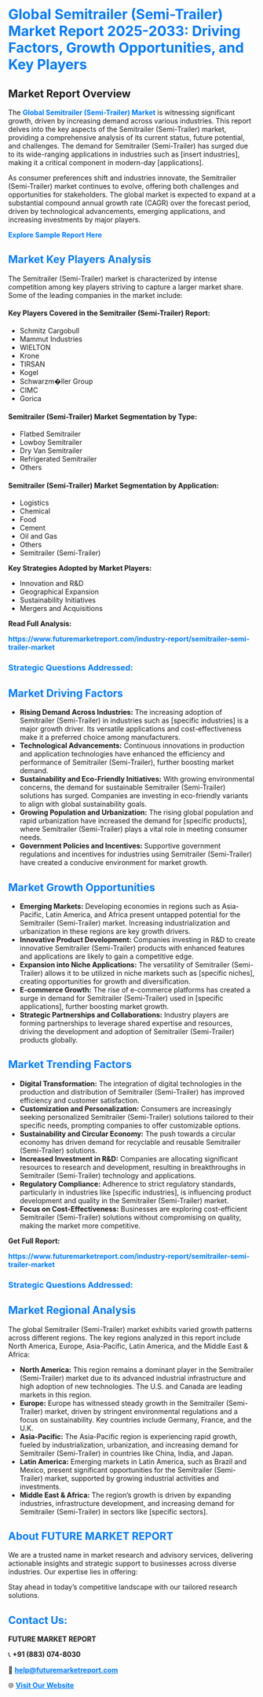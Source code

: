 <h1 style="color: #007BFF;">Global Semitrailer (Semi-Trailer) Market Report 2025-2033: Driving Factors, Growth Opportunities, and Key Players</h1>

<section id="overview">
<h2>Market Report Overview</h2>
<p>The <a href="https://www.futuremarketreport.com/industry-report/semitrailer-semi-trailer-market" style="color: #007BFF; text-decoration: none;"><strong>Global Semitrailer (Semi-Trailer) Market</strong></a> is witnessing significant growth, driven by increasing demand across various industries. This report delves into the key aspects of the Semitrailer (Semi-Trailer) market, providing a comprehensive analysis of its current status, future potential, and challenges. The demand for Semitrailer (Semi-Trailer) has surged due to its wide-ranging applications in industries such as [insert industries], making it a critical component in modern-day [applications].</p>
<p>As consumer preferences shift and industries innovate, the Semitrailer (Semi-Trailer) market continues to evolve, offering both challenges and opportunities for stakeholders. The global market is expected to expand at a substantial compound annual growth rate (CAGR) over the forecast period, driven by technological advancements, emerging applications, and increasing investments by major players.</p>
</section>

<section id="overview">
<p><a href="https://www.futuremarketreport.com/request-sample/reportId=124632" style="color: #007BFF; text-decoration: none;"><strong>Explore Sample Report Here</strong></a></p>
</section>

<section id="key-players">
<h2 style="color: #007BFF;">Market Key Players Analysis</h2>
<p>The Semitrailer (Semi-Trailer) market is characterized by intense competition among key players striving to capture a larger market share. Some of the leading companies in the market include:</p>
<h4>Key Players Covered in the Semitrailer (Semi-Trailer) Report:</h4>
<ul><li>Schmitz Cargobull</li><li>Mammut Industries</li><li>WIELTON</li><li>Krone</li><li>TIRSAN</li><li>Kogel</li><li>Schwarzm�ller Group</li><li>CIMC</li><li>Gorica</li></ul>
<h4>Semitrailer (Semi-Trailer) Market Segmentation by Type:</h4>
<ul><li>Flatbed Semitrailer</li><li>Lowboy Semitrailer</li><li>Dry Van Semitrailer</li><li>Refrigerated Semitrailer</li><li>Others</li></ul>

<h4>Semitrailer (Semi-Trailer) Market Segmentation by Application:</h4>
<ul><li>Logistics</li><li>Chemical</li><li>Food</li><li>Cement</li><li>Oil and Gas</li><li>Others</li><li>Semitrailer (Semi-Trailer)</li></ul>
<p><strong>Key Strategies Adopted by Market Players:</strong></p>
<ul>
<li>Innovation and R&D</li>
<li>Geographical Expansion</li>
<li>Sustainability Initiatives</li>
<li>Mergers and Acquisitions</li>
</ul>
</section>

<section>
<p><strong>Read Full Analysis: </strong></p><a href="https://www.futuremarketreport.com/industry-report/semitrailer-semi-trailer-market" style="color: #007BFF; text-decoration: none;"><strong>https://www.futuremarketreport.com/industry-report/semitrailer-semi-trailer-market</strong></a>
<h3 style="color: #007BFF;">Strategic Questions Addressed:</h3>
</section>

<section id="driving-factors">
<h2 style="color: #007BFF;">Market Driving Factors</h2>
<ul>
<li><strong>Rising Demand Across Industries:</strong> The increasing adoption of Semitrailer (Semi-Trailer) in industries such as [specific industries] is a major growth driver. Its versatile applications and cost-effectiveness make it a preferred choice among manufacturers.</li>
<li><strong>Technological Advancements:</strong> Continuous innovations in production and application technologies have enhanced the efficiency and performance of Semitrailer (Semi-Trailer), further boosting market demand.</li>
<li><strong>Sustainability and Eco-Friendly Initiatives:</strong> With growing environmental concerns, the demand for sustainable Semitrailer (Semi-Trailer) solutions has surged. Companies are investing in eco-friendly variants to align with global sustainability goals.</li>
<li><strong>Growing Population and Urbanization:</strong> The rising global population and rapid urbanization have increased the demand for [specific products], where Semitrailer (Semi-Trailer) plays a vital role in meeting consumer needs.</li>
<li><strong>Government Policies and Incentives:</strong> Supportive government regulations and incentives for industries using Semitrailer (Semi-Trailer) have created a conducive environment for market growth.</li>
</ul>
</section>

<section id="growth-opportunities">
<h2 style="color: #007BFF;">Market Growth Opportunities</h2>
<ul>
<li><strong>Emerging Markets:</strong> Developing economies in regions such as Asia-Pacific, Latin America, and Africa present untapped potential for the Semitrailer (Semi-Trailer) market. Increasing industrialization and urbanization in these regions are key growth drivers.</li>
<li><strong>Innovative Product Development:</strong> Companies investing in R&D to create innovative Semitrailer (Semi-Trailer) products with enhanced features and applications are likely to gain a competitive edge.</li>
<li><strong>Expansion into Niche Applications:</strong> The versatility of Semitrailer (Semi-Trailer) allows it to be utilized in niche markets such as [specific niches], creating opportunities for growth and diversification.</li>
<li><strong>E-commerce Growth:</strong> The rise of e-commerce platforms has created a surge in demand for Semitrailer (Semi-Trailer) used in [specific applications], further boosting market growth.</li>
<li><strong>Strategic Partnerships and Collaborations:</strong> Industry players are forming partnerships to leverage shared expertise and resources, driving the development and adoption of Semitrailer (Semi-Trailer) products globally.</li>
</ul>
</section>

<section id="trending-factors">
<h2 style="color: #007BFF;">Market Trending Factors</h2>
<ul>
<li><strong>Digital Transformation:</strong> The integration of digital technologies in the production and distribution of Semitrailer (Semi-Trailer) has improved efficiency and customer satisfaction.</li>
<li><strong>Customization and Personalization:</strong> Consumers are increasingly seeking personalized Semitrailer (Semi-Trailer) solutions tailored to their specific needs, prompting companies to offer customizable options.</li>
<li><strong>Sustainability and Circular Economy:</strong> The push towards a circular economy has driven demand for recyclable and reusable Semitrailer (Semi-Trailer) solutions.</li>
<li><strong>Increased Investment in R&D:</strong> Companies are allocating significant resources to research and development, resulting in breakthroughs in Semitrailer (Semi-Trailer) technology and applications.</li>
<li><strong>Regulatory Compliance:</strong> Adherence to strict regulatory standards, particularly in industries like [specific industries], is influencing product development and quality in the Semitrailer (Semi-Trailer) market.</li>
<li><strong>Focus on Cost-Effectiveness:</strong> Businesses are exploring cost-efficient Semitrailer (Semi-Trailer) solutions without compromising on quality, making the market more competitive.</li>
</ul>
</section>

<section>
<p><strong>Get Full Report: </strong></p><a href="https://www.futuremarketreport.com/industry-report/semitrailer-semi-trailer-market" style="color: #007BFF; text-decoration: none;"><strong>https://www.futuremarketreport.com/industry-report/semitrailer-semi-trailer-market</strong></a>
<h3 style="color: #007BFF;">Strategic Questions Addressed:</h3>
</section>


<section id="regional-analysis">
<h2 style="color: #007BFF;">Market Regional Analysis</h2>
<p>The global Semitrailer (Semi-Trailer) market exhibits varied growth patterns across different regions. The key regions analyzed in this report include North America, Europe, Asia-Pacific, Latin America, and the Middle East & Africa:</p>
<ul>
<li><strong>North America:</strong> This region remains a dominant player in the Semitrailer (Semi-Trailer) market due to its advanced industrial infrastructure and high adoption of new technologies. The U.S. and Canada are leading markets in this region.</li>
<li><strong>Europe:</strong> Europe has witnessed steady growth in the Semitrailer (Semi-Trailer) market, driven by stringent environmental regulations and a focus on sustainability. Key countries include Germany, France, and the U.K.</li>
<li><strong>Asia-Pacific:</strong> The Asia-Pacific region is experiencing rapid growth, fueled by industrialization, urbanization, and increasing demand for Semitrailer (Semi-Trailer) in countries like China, India, and Japan.</li>
<li><strong>Latin America:</strong> Emerging markets in Latin America, such as Brazil and Mexico, present significant opportunities for the Semitrailer (Semi-Trailer) market, supported by growing industrial activities and investments.</li>
<li><strong>Middle East & Africa:</strong> The region’s growth is driven by expanding industries, infrastructure development, and increasing demand for Semitrailer (Semi-Trailer) in sectors like [specific sectors].</li>
</ul>
</section>

<footer>
<h2 style="color: #007BFF;">About FUTURE MARKET REPORT</h2>
<p>We are a trusted name in market research and advisory services, delivering actionable insights and strategic support to businesses across diverse industries. Our expertise lies in offering:</p>

<p>Stay ahead in today’s competitive landscape with our tailored research solutions.</p>

<h2 style="color: #007BFF;">Contact Us:</h2>
<p><strong>FUTURE MARKET REPORT</strong></p>
<p>📞 <strong>+91 (883) 074-8030</strong></p>
<p>📧 <strong><a href="mailto:help@futuremarketreport.com" style="color: #007BFF;">help@futuremarketreport.com</a></strong></p>
<p>🌐 <strong><a href="https://www.futuremarketreport.com/" style="color: #007BFF;">Visit Our Website</a></strong></p>
</footer>